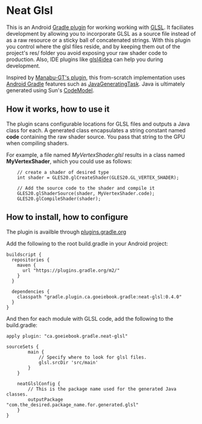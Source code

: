 # Neat Glsl
This is an Android [Gradle plugin](https://plugins.gradle.org/plugin/ca.goeiebook.gradle.neat-glsl) for working
working with [GLSL](https://en.wikipedia.org/wiki/OpenGL_Shading_Language). It faciliates development by
allowing you to incorporate GLSL as a source file instead of as a raw resource or a sticky ball of concatenated
strings. With this plugin you control where the glsl files reside, and by keeping them out of the project's res/
folder you avoid exposing your raw shader code to production. Also, IDE plugins like [glsl4idea](https://github.com/Darkyenus/glsl4idea) can help you during development.

Inspired by [Manabu-GT's plugin](https://github.com/Manabu-GT/glsl-gradle-plugin), this from-scratch
implementation uses [Android Gradle](http://google.github.io/android-gradle-dsl/current/) features
such as [JavaGeneratingTask](https://android.googlesource.com/platform/tools/build/+/ef84df96b7b1a26a96a37506d95e3d427ee830ed/tests/genFolderApi/build.gradle). Java is ultimately generated using Sun's [CodeModel](https://codemodel.java.net/).

## How it works, how to use it
The plugin scans configurable locations for GLSL files and outputs a Java class for each. A generated class encapsulates
a string constant named **code** containing the raw shader source. You pass that string to the GPU when
compiling shaders.

For example, a file named _MyVertexShader.glsl_ results in a class named
**MyVertexShader**, which you could use as follows:

```
    // create a shader of desired type
    int shader = GLES20.glCreateShader(GLES20.GL_VERTEX_SHADER);

    // Add the source code to the shader and compile it
    GLES20.glShaderSource(shader, MyVertexShader.code);
    GLES20.glCompileShader(shader);
```
 
## How to install, how to configure 
The plugin is availble through [plugins.gradle.org](https://plugins.gradle.org/plugin/ca.goeiebook.gradle.neat-glsl)

Add the following to the root build.gradle in your Android project:

```
buildscript {
  repositories {
    maven {
      url "https://plugins.gradle.org/m2/"
    }
  }
  
  dependencies {
    classpath "gradle.plugin.ca.goeiebook.gradle:neat-glsl:0.4.0"
  }
}
```

And then for each module with GLSL code, add the following to the build.gradle:
```
apply plugin: "ca.goeiebook.gradle.neat-glsl"

sourceSets {
        main {
            // Specify where to look for glsl files.
            glsl.srcDir 'src/main'
        }
    }

    neatGlslConfig {
        // This is the package name used for the generated Java classes.
        outputPackage "com.the_desired.package_name.for.generated.glsl"
    }
}
```
